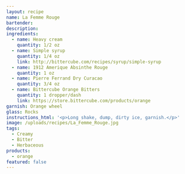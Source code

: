 ```yaml
---
layout: recipe
name: La Femme Rouge
bartender:
description:
ingredients:
  - name: Heavy cream
    quantity: 1/2 oz
  - name: Simple syrup
    quantity: 1/4 oz
    link: http://bittercube.com/recipes/syrup/simple-syrup
  - name: 1912 Amerique Absinthe Rouge
    quantity: 1 oz
  - name: Pierre Ferrand Dry Curacao
    quantity: 3/4 oz
  - name: Bittercube Orange Bitters
    quantity: 1 dropper/dash
    link: https://store.bittercube.com/products/orange
garnish: Orange wheel
glass: Rocks
instructions_html: '<p>Long shake, dump, dirty ice, garnish.</p>'
image: /uploads/recipes/La_Femme_Rouge.jpg
tags:
  - Creamy
  - Bitter
  - Herbaceous
products:
  - orange
featured: false
---
```



